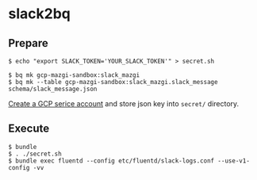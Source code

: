 # slack2bq

## Prepare

```shellsession
$ echo "export SLACK_TOKEN='YOUR_SLACK_TOKEN'" > secret.sh
```

```shellsession
$ bq mk gcp-mazgi-sandbox:slack_mazgi
$ bq mk --table gcp-mazgi-sandbox:slack_mazgi.slack_message schema/slack_message.json
```

[Create a GCP serice account](https://console.cloud.google.com/iam-admin/serviceaccounts/project) and store json key into `secret/` directory.

## Execute

```shellsession
$ bundle
$ . ./secret.sh
$ bundle exec fluentd --config etc/fluentd/slack-logs.conf --use-v1-config -vv
```
